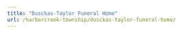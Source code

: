 ```yaml
---
title: "Dusckas-Taylor Funeral Home"
url: /harborcreek-township/dusckas-taylor-funeral-home/
---
```

